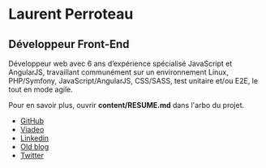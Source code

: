 
Laurent Perroteau
=================

Développeur Front-End
---------------------

Développeur web avec 6 ans d’expérience spécialisé JavaScript et AngularJS, travaillant communément sur un environnement Linux, PHP/Symfony, JavaScript/AngularJS, CSS/SASS, test unitaire et/ou E2E, le tout en mode agile.

Pour en savoir plus, ouvrir __content/RESUME.md__ dans l'arbo du projet.

* [GitHub](https://github.com/laurentperroteau)
* [Viadeo](http://www.viadeo.com/p/0021c8r36v60dr57)
* [Linkedin](https://www.linkedin.com/in/laurent-perroteau-15a6ab68)
* [Old blog](http://laurentperroteau.com/blog)
* [Twitter](https://twitter.com/LaurentPeroteau)
